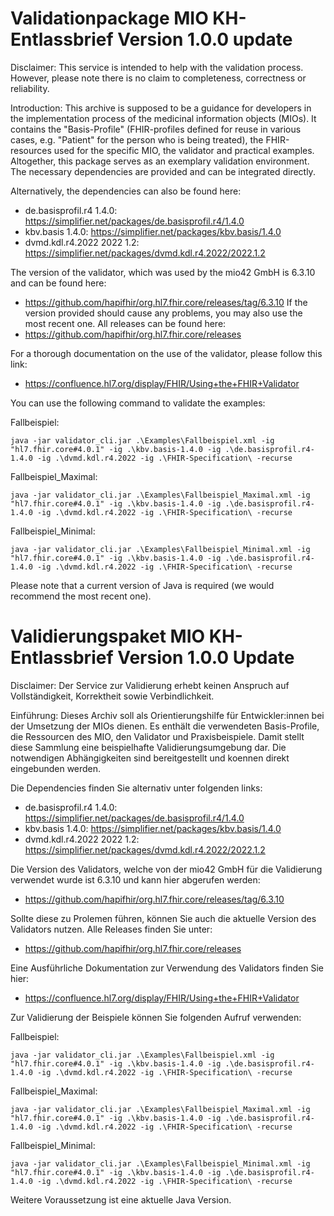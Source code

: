 # Validationpackage MIO KH-Entlassbrief Version 1.0.0 update

Disclaimer: This service is intended to help with the validation process. However, please note there is no claim to completeness, correctness or reliability.

Introduction: This archive is supposed to be a guidance for developers in the implementation process of the medicinal information objects (MIOs). It contains the "Basis-Profile" (FHIR-profiles defined for reuse in various cases, e.g. "Patient" for the person who is being treated), the FHIR-resources used for the specific MIO, the validator and practical examples. Altogether, this package serves as an exemplary validation environment. The necessary dependencies are provided and can be integrated directly.

Alternatively, the dependencies can also be found here:

- de.basisprofil.r4 1.4.0: https://simplifier.net/packages/de.basisprofil.r4/1.4.0
- kbv.basis 1.4.0: https://simplifier.net/packages/kbv.basis/1.4.0
- dvmd.kdl.r4.2022 2022 1.2: https://simplifier.net/packages/dvmd.kdl.r4.2022/2022.1.2

The version of the validator, which was used by the mio42 GmbH is 6.3.10 and can be found here: 
- https://github.com/hapifhir/org.hl7.fhir.core/releases/tag/6.3.10 
If the version provided should cause any problems, you may also use the most recent one. All releases can be found here:
- https://github.com/hapifhir/org.hl7.fhir.core/releases
  
For a thorough documentation on the use of the validator, please follow this link:
- https://confluence.hl7.org/display/FHIR/Using+the+FHIR+Validator

You can use the following command to validate the examples:

Fallbeispiel:
```
java -jar validator_cli.jar .\Examples\Fallbeispiel.xml -ig "hl7.fhir.core#4.0.1" -ig .\kbv.basis-1.4.0 -ig .\de.basisprofil.r4-1.4.0 -ig .\dvmd.kdl.r4.2022 -ig .\FHIR-Specification\ -recurse
```
Fallbeispiel_Maximal:
```
java -jar validator_cli.jar .\Examples\Fallbeispiel_Maximal.xml -ig "hl7.fhir.core#4.0.1" -ig .\kbv.basis-1.4.0 -ig .\de.basisprofil.r4-1.4.0 -ig .\dvmd.kdl.r4.2022 -ig .\FHIR-Specification\ -recurse
```

Fallbeispiel_Minimal:
```
java -jar validator_cli.jar .\Examples\Fallbeispiel_Minimal.xml -ig "hl7.fhir.core#4.0.1" -ig .\kbv.basis-1.4.0 -ig .\de.basisprofil.r4-1.4.0 -ig .\dvmd.kdl.r4.2022 -ig .\FHIR-Specification\ -recurse
```

Please note that a current version of Java is required (we would recommend the most recent one).


# Validierungspaket MIO KH-Entlassbrief Version 1.0.0 Update

Disclaimer: 
Der Service zur Validierung erhebt keinen Anspruch auf Vollständigkeit, Korrektheit sowie Verbindlichkeit.

Einführung:
Dieses Archiv soll als Orientierungshilfe für Entwickler:innen bei der Umsetzung der MIOs dienen. 
Es enthält die verwendeten Basis-Profile, die Ressourcen des MIO, den Validator und Praxisbeispiele. Damit stellt diese Sammlung eine beispielhafte Validierungsumgebung dar. Die notwendigen Abhängigkeiten sind bereitgestellt und koennen direkt eingebunden werden.


Die Dependencies finden Sie alternativ unter folgenden links:

- de.basisprofil.r4 1.4.0: https://simplifier.net/packages/de.basisprofil.r4/1.4.0
- kbv.basis 1.4.0: https://simplifier.net/packages/kbv.basis/1.4.0
- dvmd.kdl.r4.2022 2022 1.2: https://simplifier.net/packages/dvmd.kdl.r4.2022/2022.1.2

Die Version des Validators, welche von der mio42 GmbH für die Validierung verwendet wurde ist 6.3.10 und kann hier abgerufen werden:
- https://github.com/hapifhir/org.hl7.fhir.core/releases/tag/6.3.10

Sollte diese zu Prolemen führen, können Sie auch die aktuelle  Version des Validators nutzen. Alle Releases finden Sie unter: 
- https://github.com/hapifhir/org.hl7.fhir.core/releases

Eine Ausführliche Dokumentation zur Verwendung des Validators finden Sie hier:
- https://confluence.hl7.org/display/FHIR/Using+the+FHIR+Validator

Zur Validierung der Beispiele können Sie folgenden Aufruf verwenden:

Fallbeispiel:
```
java -jar validator_cli.jar .\Examples\Fallbeispiel.xml -ig "hl7.fhir.core#4.0.1" -ig .\kbv.basis-1.4.0 -ig .\de.basisprofil.r4-1.4.0 -ig .\dvmd.kdl.r4.2022 -ig .\FHIR-Specification\ -recurse
```
Fallbeispiel_Maximal:
```
java -jar validator_cli.jar .\Examples\Fallbeispiel_Maximal.xml -ig "hl7.fhir.core#4.0.1" -ig .\kbv.basis-1.4.0 -ig .\de.basisprofil.r4-1.4.0 -ig .\dvmd.kdl.r4.2022 -ig .\FHIR-Specification\ -recurse
```

Fallbeispiel_Minimal:
```
java -jar validator_cli.jar .\Examples\Fallbeispiel_Minimal.xml -ig "hl7.fhir.core#4.0.1" -ig .\kbv.basis-1.4.0 -ig .\de.basisprofil.r4-1.4.0 -ig .\dvmd.kdl.r4.2022 -ig .\FHIR-Specification\ -recurse
```

Weitere Voraussetzung ist eine aktuelle Java Version.